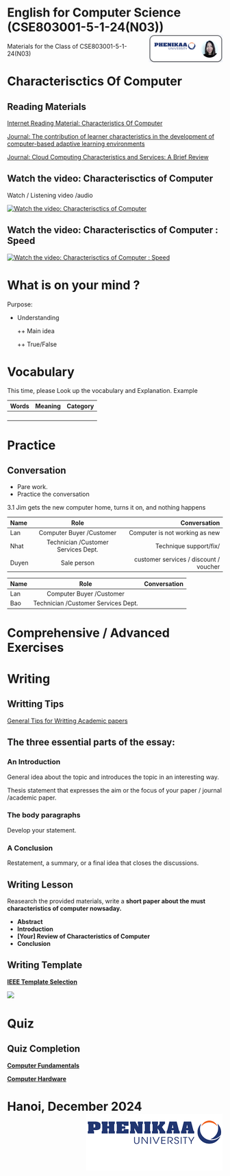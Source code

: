 # English for Computer Science (CSE803001-5-1-24(N03)) <img src='img/nglthu.png' align='right'> 


Materials for the Class of CSE803001-5-1-24(N03)

# Characterisctics Of Computer

## Reading Materials

[Internet Reading Material: Characteristics Of Computer](Characteristics/Reading_characteristics_computer.pdf)

[Journal: 
The contribution of learner characteristics in the development of computer-based adaptive learning environments](Characteristics/Characteristics/The_contribution_of_learner_characterist.pdf)

[Journal: Cloud Computing Characteristics and Services: A Brief Review](Characteristics/Characteristics/70-IJCSE-05826.pdf)



## Watch the video: Characterisctics of Computer
Watch / Listening video /audio

[![Watch the video: Characterisctics of Computer](https://nglthu.github.io/English_5_1_24/img/characteristics-of-computer.jpg)](https://www.youtube.com/watch?v=P88gULw8xzE)

## Watch the video: Characterisctics of Computer : Speed

[![Watch the video: Characterisctics of Computer : Speed](https://nglthu.github.io/English_5_1_24/img/characteristicsOfCom.png)](https://www.youtube.com/watch?v=puuW-8X0NTE)

# What is on your mind ?

Purpose:
  
+ Understanding
  
  ++ Main idea
  
  ++ True/False
  


# Vocabulary
 
  This time, please Look up the vocabulary and Explanation.
   Example

| Words            | Meaning | Category|
| :---------------- | :------: | ----: |
| |     |  |
|  |     |  |
|  |     |  |
| |     |  |

# Practice
## Conversation

+ Pare work. 
+ Practice the conversation


3.1 Jim gets the new
computer home, turns
it on, and nothing happens


| Name            | Role | Conversation|
| :---------------- | :------: | ----: |
| Lan| Computer Buyer /Customer    |  Computer is not working as new|
| Nhat |  Technician /Customer  Services Dept. | Technique support/fix/ |
| Duyen |  Sale person    | customer services / discount / voucher |

| Name            | Role | Conversation|
| :---------------- | :------: | ----: |
| Lan| Computer Buyer /Customer    |  |
| Bao |  Technician /Customer  Services Dept. |  |





# Comprehensive / Advanced Exercises

# Writing

## Writting Tips

[General Tips for Writting Academic papers](Techniques/general-tips-for-writing-academic-papers.pdf)

## The three essential parts of the essay:

### An Introduction 

General idea about the topic and introduces the topic in an interesting way. 

Thesis statement that expresses the aim or the focus of your paper / journal /academic paper.

### The body paragraphs 

Develop your statement.

### A Conclusion 

Restatement, a summary, or a final idea that closes the discussions.



## Writing Lesson

Reasearch the provided materials, write a <b>short paper <b> about the must characteristics of computer nowsaday.

+ Abstract
+ Introduction
+ [Your] Review of Characteristics of Computer
+ Conclusion

## Writing Template

[IEEE Template Selection](https://template-selector.ieee.org/secure/templateSelector/publicationType)

<img src = 'https://nglthu.github.io/English_5_1_24/img/IEEEtemplate.png'>

# Quiz

## Quiz Completion
[Computer Fundamentals](https://codescracker.com/exam/showtest.php?subid=14)

[Computer Hardware](https://codescracker.com/exam/showtest.php?subid=20)

# Hanoi, December 2024 <img src='img/logo.png' align='right'> 
